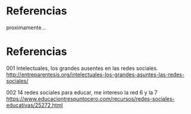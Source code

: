 # Referencias
proximamente...


# Referencias

001 Intelectuales, los grandes ausentes en las redes sociales.  
     http://entreparentesis.org/intelectuales-los-grandes-asuntes-las-redes-sociales/ 
     
002 14 redes sociales para educar, me intereso la red 6 y la 7
    https://www.educaciontrespuntocero.com/recursos/redes-sociales-educativas/25272.html
